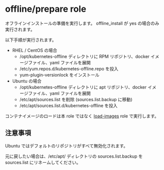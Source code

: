 # offline/prepare role

オフラインインストールの準備を実行します。
offline_install が yes の場合のみ実行されます。

以下手順が実行されます。

* RHEL / CentOS の場合
    * /opt/kubernetes-offline ディレクトリに RPM リポジトリ、docker イメージファイル、yaml ファイルを展開
    * /etc/yum.repos.d/kubernetes-offline.repo を投入
    * yum-plugin-versionlock をインストール
* Ubuntu の場合
    * /opt/kubernetes-offline ディレクトリに apt リポジトリ、docker イメージファイル、yaml ファイルを展開 
    * /etc/apt/sources.list を削除 (sources.list.backup に移動)   
    * /etc/apt/sources.list.d/kubernetes-offline を投入

コンテナイメージのロードは本 role ではなく [load-images](../load-images) role で実行します。

## 注意事項

Ubuntu ではデフォルトのリポジトリがすべて無効化されます。

元に戻したい場合は、/etc/apt/ ディレクトリの sources.list.backup を sources.list にリネームしてください。
